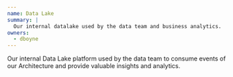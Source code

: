 ```yaml
---
name: Data Lake
summary: |
  Our internal datalake used by the data team and business analytics.
owners:
  - dboyne
---
```


Our internal Data Lake platform used by the data team to consume events of our Architecture and provide valuable insights and analytics.

<NodeGraph />
